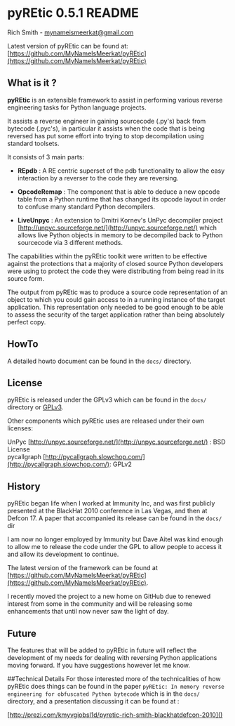 # pyREtic 0.5.1 README

Rich Smith - mynameismeerkat@gmail.com

Latest version of pyREtic can be found at: [https://github.com/MyNameIsMeerkat/pyREtic](https://github.com/MyNameIsMeerkat/pyREtic)


## What is it ?

**pyREtic** is an extensible framework to assist in performing various reverse  engineering tasks for Python language projects.

It assists a reverse engineer in gaining sourcecode (.py's) back from bytecode (.pyc's), in particular it assists when the code that is being reversed has put some effort into trying to stop decompilation using standard toolsets.

It consists of 3 main parts:

* **REpdb** : A RE centric superset of the pdb functionality to allow the easy interaction by a reverser to the code they are reversing.
              
* **OpcodeRemap** : The component that is able to deduce a new opcode table from a Python runtime that has changed its opcode layout in order to confuse many standard Python decompilers.
                    
* **LiveUnpyc** : An extension to Dmitri Kornev's UnPyc decompiler project [http://unpyc.sourceforge.net/](http://unpyc.sourceforge.net/) which allows live Python objects in memory to be decompiled back to Python sourcecode via 3 different methods.
                  
                  
The capabilities within the pyREtic toolkit were written to be effective against the protections that a majority of closed source Python developers were using to protect the code they were distributing from being read in its source form.

The output from pyREtic was to produce a source code representation of an object to which you could gain access to in a running instance of the target application. This representation only needed to be good enough to be able to assess the security of the target application rather than being absolutely perfect copy.

## HowTo

A detailed howto document can be found in the `docs/` directory.

## License

pyREtic is released under the GPLv3 which can be found in the `docs/` directory or [GPLv3](http://www.gnu.org/licenses/gpl.html).

Other components which pyREtic uses are released under their own licenses:

UnPyc [http://unpyc.sourceforge.net/](http://unpyc.sourceforge.net/)         : BSD License   
pycallgraph [http://pycallgraph.slowchop.com/](http://pycallgraph.slowchop.com/): GPLv2


## History

pyREtic began life when I worked at Immunity Inc, and was first publicly presented at the BlackHat 2010 conference in Las Vegas, and then at Defcon 17. A paper that accompanied its release can be found in the `docs/` dir

I am now no longer employed by Immunity but Dave Aitel was kind enough to allow me to release the code under the GPL to allow people to access it and allow its development to continue.

The latest version of the framework can be found at [https://github.com/MyNameIsMeerkat/pyREtic](https://github.com/MyNameIsMeerkat/pyREtic).

I recently moved the project to a new home on GitHub due to renewed interest from some in the community and will be releasing some enhancements that until now never saw the light of day.


## Future
The features that will be added to pyREtic in future will reflect the development of my needs for dealing with reversing Python applications moving forward. If you have suggestions however let me know.


##Technical Details
For those interested more of the technicalities of how pyREtic does things can be found in the paper `pyREtic: In memory reverse engineering for obfuscated Python bytecode` which is in the `docs/` directory, and a presentation discussing it can be found at : 

[http://prezi.com/kmyvgiobsl1d/pyretic-rich-smith-blackhatdefcon-2010]()


